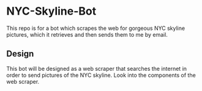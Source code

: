 # NYC-Skyline-Bot
This repo is for a bot which scrapes the web for gorgeous NYC skyline pictures, which it retrieves and then sends them to me by email. 

## Design 
This bot will be designed as a web scraper that searches the internet in order to send
pictures of the NYC skyline. Look into the components of the web scraper.